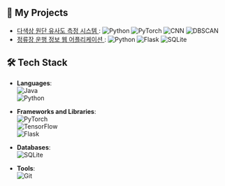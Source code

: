 ## 🌟 My Projects
- [ 다색상 원단 유사도 측정 시스템 ](https://github.com/inu-ese-capstone-design-team-YSN) :
    ![Python](https://img.shields.io/badge/-Python-3776AB?logo=python&logoColor=white&style=flat-square)
    ![PyTorch](https://img.shields.io/badge/-PyTorch-EE4C2C?logo=pytorch&logoColor=white&style=flat-square)
    ![CNN](https://img.shields.io/badge/-CNN-FF6F00?style=flat-square)
    ![DBSCAN](https://img.shields.io/badge/-DBSCAN-4CAF50?style=flat-square)
- [ 정류장 운행 정보 웹 어플리케이션 ](https://github.com/Data-Driven-Web-Application) :
    ![Python](https://img.shields.io/badge/-Python-3776AB?logo=python&logoColor=white&style=flat-square)
    ![Flask](https://img.shields.io/badge/-Flask-000000?logo=flask&logoColor=white&style=flat-square)
    ![SQLite](https://img.shields.io/badge/-SQLite-003B57?logo=sqlite&logoColor=white&style=flat-square)

  
## 🛠️ Tech Stack
- **Languages**:  
  ![Java](https://img.shields.io/badge/-Java-007396?logo=java&logoColor=white&style=flat-square)  
  ![Python](https://img.shields.io/badge/-Python-3776AB?logo=python&logoColor=white&style=flat-square)

- **Frameworks and Libraries**:  
  ![PyTorch](https://img.shields.io/badge/-PyTorch-EE4C2C?logo=pytorch&logoColor=white&style=flat-square)  
  ![TensorFlow](https://img.shields.io/badge/-TensorFlow-FF6F00?logo=tensorflow&logoColor=white&style=flat-square)  
  ![Flask](https://img.shields.io/badge/-Flask-000000?logo=flask&logoColor=white&style=flat-square)

- **Databases**:  
  ![SQLite](https://img.shields.io/badge/-SQLite-003B57?logo=sqlite&logoColor=white&style=flat-square)

- **Tools**:  
  ![Git](https://img.shields.io/badge/-Git-F05032?logo=git&logoColor=white&style=flat-square)  
